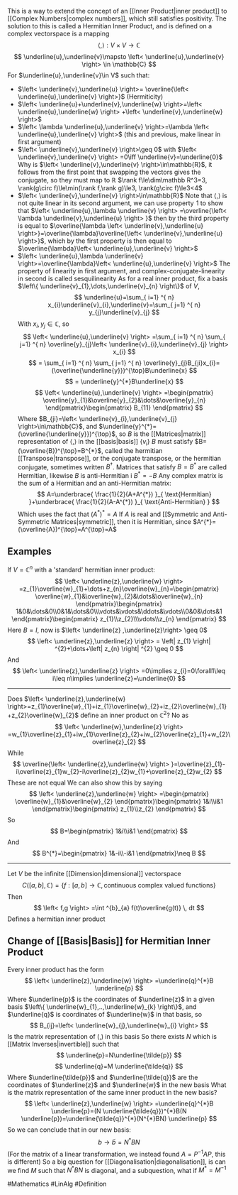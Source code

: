 This is a way to extend the concept of an [[Inner Product|inner product]] to [[Complex Numbers|complex numbers]], which still satisfies positivity. The solution to this is called a Hermitian Inner Product, and is defined on a complex vectorspace is a mapping
$$
\left< , \right>:V\times V\to \mathbb{C}
$$
$$
 \underline{u},\underline{v}\mapsto \left< \underline{u},\underline{v} \right> \in \mathbb{C}
$$
For $\underline{u},\underline{v}\in V$ such that:
- $\left< \underline{v},\underline{u} \right>= \overline{\left< \underline{u},\underline{v} \right>}$ (Hermiticity)
- $\left< \underline{u}+\underline{v},\underline{w} \right>=\left< \underline{u},\underline{w} \right> +\left< \underline{v},\underline{w} \right>$ 
- $\left< \lambda \underline{u},\underline{v} \right>=\lambda \left< \underline{u},\underline{v} \right>$ (this and previous, make linear in first argument)
- $\left< \underline{v},\underline{v} \right>\geq 0$ with $\left< \underline{v},\underline{v} \right> =0\iff \underline{v}=\underline{0}$
Why is $\left< \underline{v},\underline{v} \right>\in\mathbb{R}$, it follows from the first point that swapping the vectors gives the conjugate, so they must map to $\mathbb{R}$  $\rank f\le\dim\mathbb R^3=3, \rank(g\circ f)\le\min(\rank f,\rank g)\le3, \rank(g\circ f)\le3<4$
- $\left< \underline{v},\underline{v} \right>\in\mathbb{R}$
Note that $\left< , \right>$ is not quite linear in its second argument, we can use property $\hspace{0pt}1$ to show that $\left< \underline{u},\lambda \underline{v} \right> =\overline{\left< \lambda \underline{v},\underline{u} \right> }$ then by the third property is equal to $\overline{\lambda \left< \underline{v},\underline{u} \right>}=\overline{\lambda}\overline{\left< \underline{v},\underline{u} \right>}$, which by the first property is then equal to $\overline{\lambda}\left< \underline{u},\underline{v} \right>$
- $\left< \underline{u},\lambda \underline{v} \right>=\overline{\lambda}\left< \underline{u},\underline{v} \right>$
The property of linearity in first argument, and complex-conjugate-linearity in second is called sesquilinearity
As for a real inner product, fix a basis $\left\{ \underline{v}_{1},\dots,\underline{v}_{n} \right\}$ of $V$,
$$
\underline{u}=\sum_{ i=1} ^{ n}  x_{i}\underline{v}_{i},\underline{v}=\sum_{ j=1} ^{ n}  y_{j}\underline{v}_{j}
$$
With $x_{i},y_{j}\in\mathbb{C}$, so
$$
\left< \underline{u},\underline{v} \right> =\sum_{ i=1} ^{ n}  \sum_{ j=1} ^{ n}  \overline{y}_{j}\left< \underline{v}_{i},\underline{v}_{j} \right> x_{i}
$$
$$
= \sum_{ i=1} ^{ n}  \sum_{ j=1} ^{ n}  \overline{y}_{j}B_{ji}x_{i}=(\overline{\underline{y}})^{\top}B\underline{x}
$$
$$
= \underline{y}^{*}B\underline{x}
$$
$$
\left< \underline{u},\underline{v} \right> =\begin{pmatrix}
\overline{y}_{1}&\overline{y}_{2}&\dots&\overline{y}_{n}
\end{pmatrix}\begin{pmatrix}
B_{11}
\end{pmatrix}
$$
Where $B_{ji}=\left< \underline{v}_{i},\underline{v}_{j} \right>\in\mathbb{C}$, and $\underline{y}^{*}=(\overline{\underline{y}})^{\top}$, so $B$ is the [[Matrices|matrix]] representation of $\left< , \right>$ in the [[basis|basis]] $\left\{ v_{i} \right\}$
$B$ must satisfy $B=(\overline{B})^{\top}=B^{*}$, called the hermitian [[Transpose|transpose]], or the conjugate transpose, or the hermitian conjugate, sometimes written $B^{\dagger}$. Matrices that satisfy $B=B^{*}$ are called Hermitian, likewise $B$ is anti-Hermitian i $B^{*}=-B$
Any complex matrix is the sum of a Hermitian and an anti-Hermitian matrix:
$$
A=\underbrace{ \frac{1}{2}(A+A^{*}) }_{ \text{Hermitian} }+\underbrace{ \frac{1}{2}(A-A^{*}) }_{ \text{Anti-Hermitian} }
$$
Which uses the fact that $(A^{*})^{*}=A$
If $A$ is real and [[Symmetric and Anti-Symmetric Matrices|symmetric]], then it is Hermitian, since $A^{*}=(\overline{A})^{\top}=A^{\top}=A$
## Examples
If $V=\mathbb{C}^{n}$ with a 'standard' hermitian inner product:
$$
\left< \underline{z},\underline{w} \right>  =z_{1}\overline{w}_{1}+\dots+z_{n}\overline{w}_{n}=\begin{pmatrix}
\overline{w}_{1}&\overline{w}_{2}&\dots&\overline{w}_{n}
\end{pmatrix}\begin{pmatrix}
1&0&\dots&0\\0&1&\dots&0\\\vdots&\vdots&\ddots&\vdots\\0&0&\dots&1
\end{pmatrix}\begin{pmatrix}
z_{1}\\z_{2}\\\vdots\\z_{n}
\end{pmatrix}
$$
Here $B=I$, now is $\left< \underline{z} ,\underline{z}\right> \geq 0$
$$
\left< \underline{z},\underline{z} \right> = \left| z_{1} \right| ^{2}+\dots+\left| z_{n} \right| ^{2} \geq 0
$$
And
$$
\left< \underline{z},\underline{z} \right> =0\implies z_{i}=0\forall1\leq i\leq n\implies \underline{z}=\underline{0}
$$
___
Does $\left< \underline{z},\underline{w} \right>=z_{1}\overline{w}_{1}+iz_{1}\overline{w}_{2}+iz_{2}\overline{w}_{1}+z_{2}\overline{w}_{2}$ define an inner product on $\mathbb{C}^{2}$?
No as
$$
\left< \underline{w},\underline{z} \right> =w_{1}\overline{z}_{1}+iw_{1}\overline{z}_{2}+iw_{2}\overline{z}_{1}+w_{2}\overline{z}_{2}
$$
While
$$
\overline{\left< \underline{z},\underline{w} \right> }=\overline{z}_{1}-i\overline{z}_{1}w_{2}-i\overline{z}_{2}w_{1}+\overline{z}_{2}w_{2}
$$
These are not equal
We can also show this by saying
$$
\left< \underline{z},\underline{w} \right> =\begin{pmatrix}
\overline{w}_{1}&\overline{w}_{2}
\end{pmatrix}\begin{pmatrix}
1&i\\i&1
\end{pmatrix}\begin{pmatrix}
z_{1}\\z_{2}
\end{pmatrix}
$$
So
$$
B=\begin{pmatrix}
1&i\\i&1
\end{pmatrix}
$$
And 
$$
B^{*}=\begin{pmatrix}
1&-i\\-i&1
\end{pmatrix}\neq B
$$
___
Let $V$ be the infinite [[Dimension|dimensional]] vectorspace 
$$
C([a,b],\mathbb{C})=\left\{ f:[a,b]\to \mathbb{C},\text{continuous complex valued functions} \right\}
$$
Then
$$
\left< f,g \right> =\int ^{b}_{a} f(t)\overline{g(t)} \, dt 
$$
Defines a hermitian inner product
## Change of [[Basis|Basis]] for Hermitian Inner Product
Every inner product has the form
$$
\left< \underline{z},\underline{w} \right> =\underline{q}^{*}B  \underline{p}
$$
Where $\underline{p}$ is the coordinates of $\underline{z}$ in a given basis $\left\{ \underline{w}_{1},..,\underline{w}_{k} \right\}$, and $\underline{q}$ is coordinates of $\underline{w}$ in that basis, so
$$
B_{ij}=\left< \underline{w}_{j},\underline{w}_{i} \right>
$$
Is the matrix representation of $(,)$ in this basis
So there exists $N$ which is [[Matrix Inverses|invertible]] such that
$$
\underline{p}=N\underline{\tilde{p}}
$$
$$
 \underline{q}=M  \underline{\tilde{q}}
$$
Where $\underline{\tilde{p}}$ and $\underline{\tilde{q}}$ are the coordinates of $\underline{z}$ and $\underline{w}$ in the new basis
What is the matrix representation of the same inner product in the new basis?
$$
\left< \underline{z},\underline{w} \right> =\underline{q}^{*}B  \underline{p}=(N  \underline{\tilde{q}})^{*}B(N  \underline{p})=\underline{\tilde{q}}^{*}(N^{*}BN)  \underline{p}
$$
So we can conclude that in our new basis:
$$
b\to \tilde{b}=N^{*}BN
$$
(For the matrix of a linear transformation, we instead found $A= P ^{-1}AP$, this is different)
So a big question for [[Diagonalisation|diagonalisation]], is can we find $M$ such that $N^{*}BN$ is diagonal, and a subquestion, what if $M^{*}=M^{-1}$ 


#Mathematics #LinAlg #Definition 